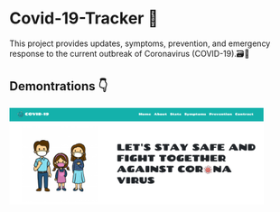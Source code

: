 # Covid-19-Tracker 🎢

This project provides updates, symptoms, prevention, and emergency response to the current outbreak of Coronavirus (COVID-19).🗃🚀

## Demontrations 👇
<p align="left">
  <img width="450" src="https://github.com/Ruhul12/Covid-19-Tracker/blob/main/preview/intro.png">
</p>
